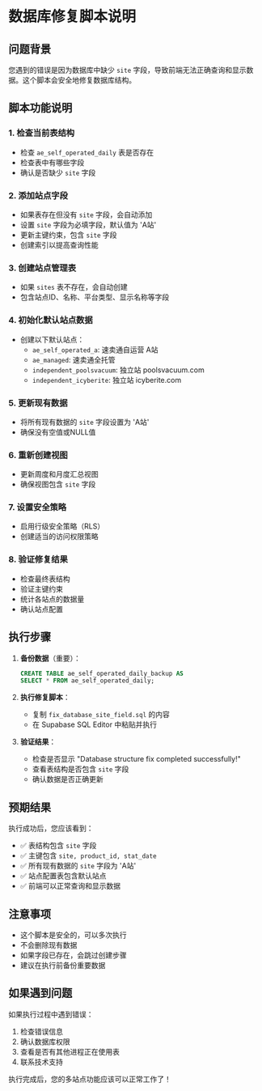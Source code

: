 # 数据库修复脚本说明

## 问题背景
您遇到的错误是因为数据库中缺少 `site` 字段，导致前端无法正确查询和显示数据。这个脚本会安全地修复数据库结构。

## 脚本功能说明

### 1. 检查当前表结构
- 检查 `ae_self_operated_daily` 表是否存在
- 检查表中有哪些字段
- 确认是否缺少 `site` 字段

### 2. 添加站点字段
- 如果表存在但没有 `site` 字段，会自动添加
- 设置 `site` 字段为必填字段，默认值为 'A站'
- 更新主键约束，包含 `site` 字段
- 创建索引以提高查询性能

### 3. 创建站点管理表
- 如果 `sites` 表不存在，会自动创建
- 包含站点ID、名称、平台类型、显示名称等字段

### 4. 初始化默认站点数据
- 创建以下默认站点：
  - `ae_self_operated_a`: 速卖通自运营 A站
  - `ae_managed`: 速卖通全托管
  - `independent_poolsvacuum`: 独立站 poolsvacuum.com
  - `independent_icyberite`: 独立站 icyberite.com

### 5. 更新现有数据
- 将所有现有数据的 `site` 字段设置为 'A站'
- 确保没有空值或NULL值

### 6. 重新创建视图
- 更新周度和月度汇总视图
- 确保视图包含 `site` 字段

### 7. 设置安全策略
- 启用行级安全策略（RLS）
- 创建适当的访问权限策略

### 8. 验证修复结果
- 检查最终表结构
- 验证主键约束
- 统计各站点的数据量
- 确认站点配置

## 执行步骤

1. **备份数据**（重要）：
   ```sql
   CREATE TABLE ae_self_operated_daily_backup AS 
   SELECT * FROM ae_self_operated_daily;
   ```

2. **执行修复脚本**：
   - 复制 `fix_database_site_field.sql` 的内容
   - 在 Supabase SQL Editor 中粘贴并执行

3. **验证结果**：
   - 检查是否显示 "Database structure fix completed successfully!"
   - 查看表结构是否包含 `site` 字段
   - 确认数据是否正确更新

## 预期结果

执行成功后，您应该看到：
- ✅ 表结构包含 `site` 字段
- ✅ 主键包含 `site, product_id, stat_date`
- ✅ 所有现有数据的 `site` 字段为 'A站'
- ✅ 站点配置表包含默认站点
- ✅ 前端可以正常查询和显示数据

## 注意事项

- 这个脚本是安全的，可以多次执行
- 不会删除现有数据
- 如果字段已存在，会跳过创建步骤
- 建议在执行前备份重要数据

## 如果遇到问题

如果执行过程中遇到错误：
1. 检查错误信息
2. 确认数据库权限
3. 查看是否有其他进程正在使用表
4. 联系技术支持

执行完成后，您的多站点功能应该可以正常工作了！
